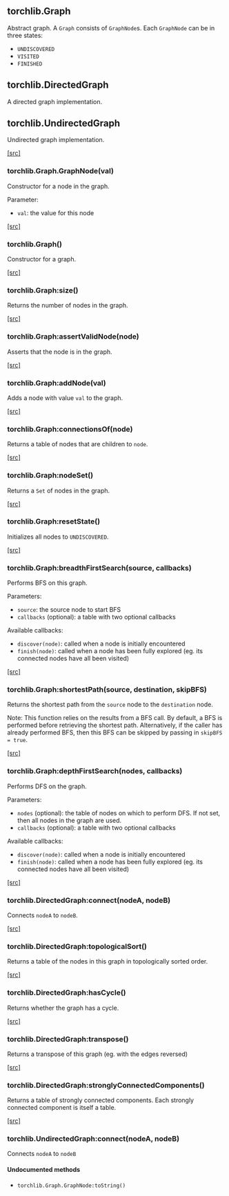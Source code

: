 <a name="torchlib.Graph.dok"></a>


## torchlib.Graph ##

Abstract graph.
A `Graph` consists of `GraphNode`s. Each `GraphNode` can be in three states:
  - `UNDISCOVERED`
  - `VISITED`
  - `FINISHED`

<a name="torchlib.DirectedGraph.dok"></a>


## torchlib.DirectedGraph ##

 A directed graph implementation. 
<a name="torchlib.UndirectedGraph.dok"></a>


## torchlib.UndirectedGraph ##

 Undirected graph implementation. 

<a class="entityLink" href="https://github.com/vzhong/torchlib/blob/975ba472d6e4fdaa1f6c82e04d3ff16b691aaa02/graph.lua#L17">[src]</a>
<a name="torchlib.Graph.GraphNode"></a>


### torchlib.Graph.GraphNode(val) ###

 Constructor for a node in the graph.

  Parameter:
  - `val`: the value for this node


<a class="entityLink" href="https://github.com/vzhong/torchlib/blob/975ba472d6e4fdaa1f6c82e04d3ff16b691aaa02/graph.lua#L28">[src]</a>
<a name="torchlib.Graph"></a>


### torchlib.Graph() ###

 Constructor for a graph. 

<a class="entityLink" href="https://github.com/vzhong/torchlib/blob/975ba472d6e4fdaa1f6c82e04d3ff16b691aaa02/graph.lua#L33">[src]</a>
<a name="torchlib.Graph:size"></a>


### torchlib.Graph:size() ###

 Returns the number of nodes in the graph. 

<a class="entityLink" href="https://github.com/vzhong/torchlib/blob/975ba472d6e4fdaa1f6c82e04d3ff16b691aaa02/graph.lua#L38">[src]</a>
<a name="torchlib.Graph:assertValidNode"></a>


### torchlib.Graph:assertValidNode(node) ###

 Asserts that the node is in the graph. 

<a class="entityLink" href="https://github.com/vzhong/torchlib/blob/975ba472d6e4fdaa1f6c82e04d3ff16b691aaa02/graph.lua#L43">[src]</a>
<a name="torchlib.Graph:addNode"></a>


### torchlib.Graph:addNode(val) ###

 Adds a node with value `val` to the graph. 

<a class="entityLink" href="https://github.com/vzhong/torchlib/blob/975ba472d6e4fdaa1f6c82e04d3ff16b691aaa02/graph.lua#L50">[src]</a>
<a name="torchlib.Graph:connectionsOf"></a>


### torchlib.Graph:connectionsOf(node) ###

 Returns a table of nodes that are children to `node`. 

<a class="entityLink" href="https://github.com/vzhong/torchlib/blob/975ba472d6e4fdaa1f6c82e04d3ff16b691aaa02/graph.lua#L56">[src]</a>
<a name="torchlib.Graph:nodeSet"></a>


### torchlib.Graph:nodeSet() ###

 Returns a `Set` of nodes in the graph. 

<a class="entityLink" href="https://github.com/vzhong/torchlib/blob/975ba472d6e4fdaa1f6c82e04d3ff16b691aaa02/graph.lua#L61">[src]</a>
<a name="torchlib.Graph:resetState"></a>


### torchlib.Graph:resetState() ###

 Initializes all nodes to `UNDISCOVERED`. 

<a class="entityLink" href="https://github.com/vzhong/torchlib/blob/975ba472d6e4fdaa1f6c82e04d3ff16b691aaa02/graph.lua#L81">[src]</a>
<a name="torchlib.Graph:breadthFirstSearch"></a>


### torchlib.Graph:breadthFirstSearch(source, callbacks) ###

 Performs BFS on this graph.

Parameters:
- `source`: the source node to start BFS
- `callbacks` (optional): a table with two optional callbacks

Available callbacks:
- `discover(node)`: called when a node is initially encountered
- `finish(node)`: called when a node has been fully explored (eg. its connected nodes have all been visited)


<a class="entityLink" href="https://github.com/vzhong/torchlib/blob/975ba472d6e4fdaa1f6c82e04d3ff16b691aaa02/graph.lua#L117">[src]</a>
<a name="torchlib.Graph:shortestPath"></a>


### torchlib.Graph:shortestPath(source, destination, skipBFS) ###

 Returns the shortest path from the `source` node to the `destination` node.

  Note: This function relies on the results from a BFS call. By default, a BFS is performed before
  retrieving the shortest path. Alternatively, if the caller has already performed BFS, then
  this BFS can be skipped by passing in `skipBFS = true`.


<a class="entityLink" href="https://github.com/vzhong/torchlib/blob/975ba472d6e4fdaa1f6c82e04d3ff16b691aaa02/graph.lua#L146">[src]</a>
<a name="torchlib.Graph:depthFirstSearch"></a>


### torchlib.Graph:depthFirstSearch(nodes, callbacks) ###

 Performs DFS on the graph.

Parameters:
- `nodes` (optional): the table of nodes on which to perform DFS. If not set, then all nodes in the graph are used.
- `callbacks` (optional): a table with two optional callbacks

Available callbacks:
- `discover(node)`: called when a node is initially encountered
- `finish(node)`: called when a node has been fully explored (eg. its connected nodes have all been visited)


<a class="entityLink" href="https://github.com/vzhong/torchlib/blob/975ba472d6e4fdaa1f6c82e04d3ff16b691aaa02/graph.lua#L187">[src]</a>
<a name="torchlib.DirectedGraph:connect"></a>


### torchlib.DirectedGraph:connect(nodeA, nodeB) ###

 Connects `nodeA` to `nodeB`. 

<a class="entityLink" href="https://github.com/vzhong/torchlib/blob/975ba472d6e4fdaa1f6c82e04d3ff16b691aaa02/graph.lua#L194">[src]</a>
<a name="torchlib.DirectedGraph:topologicalSort"></a>


### torchlib.DirectedGraph:topologicalSort() ###

 Returns a table of the nodes in this graph in topologically sorted order. 

<a class="entityLink" href="https://github.com/vzhong/torchlib/blob/975ba472d6e4fdaa1f6c82e04d3ff16b691aaa02/graph.lua#L204">[src]</a>
<a name="torchlib.DirectedGraph:hasCycle"></a>


### torchlib.DirectedGraph:hasCycle() ###

 Returns whether the graph has a cycle. 

<a class="entityLink" href="https://github.com/vzhong/torchlib/blob/975ba472d6e4fdaa1f6c82e04d3ff16b691aaa02/graph.lua#L235">[src]</a>
<a name="torchlib.DirectedGraph:transpose"></a>


### torchlib.DirectedGraph:transpose() ###

 Returns a transpose of this graph (eg. with the edges reversed) 

<a class="entityLink" href="https://github.com/vzhong/torchlib/blob/975ba472d6e4fdaa1f6c82e04d3ff16b691aaa02/graph.lua#L257">[src]</a>
<a name="torchlib.DirectedGraph:stronglyConnectedComponents"></a>


### torchlib.DirectedGraph:stronglyConnectedComponents() ###

 Returns a table of strongly connected components. Each strongly connected component is itself a table. 

<a class="entityLink" href="https://github.com/vzhong/torchlib/blob/975ba472d6e4fdaa1f6c82e04d3ff16b691aaa02/graph.lua#L273">[src]</a>
<a name="torchlib.UndirectedGraph:connect"></a>


### torchlib.UndirectedGraph:connect(nodeA, nodeB) ###

 Connects `nodeA` to `nodeB`


#### Undocumented methods ####

<a name="torchlib.Graph.GraphNode:toString"></a>
 * `torchlib.Graph.GraphNode:toString()`
